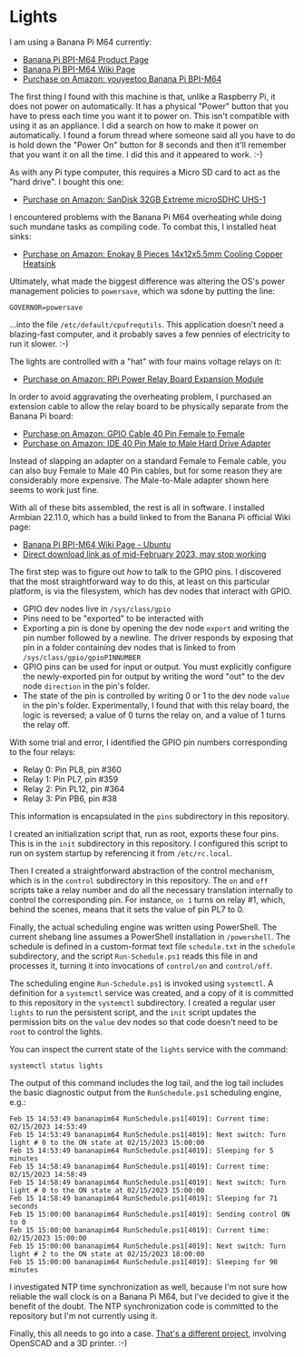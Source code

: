 # Lights

I am using a Banana Pi M64 currently:

* [Banana Pi BPI-M64 Product Page](https://banana-pi.org/en/banana-pi-sbcs/41.html)
* [Banana Pi BPI-M64 Wiki Page](https://wiki.banana-pi.org/Banana_Pi_BPI-M64)
* [Purchase on Amazon: youyeetoo Banana Pi BPI-M64](https://amazon.ca/dp/B08FZY7JHD)

The first thing I found with this machine is that, unlike a Raspberry Pi, it does not power on automatically. It has a physical "Power" button that you have to press each time you want it to power on. This isn't compatible with using it as an appliance. I did a search on how to make it power on automatically. I found a forum thread where someone said all you have to do is hold down the "Power On" button for 8 seconds and then it'll remember that you want it on all the time. I did this and it appeared to work. :-)

As with any Pi type computer, this requires a Micro SD card to act as the "hard drive". I bought this one:

* [Purchase on Amazon: SanDisk 32GB Extreme microSDHC UHS-1](https://amazon.ca/dp/B06XWMQ81P)

I encountered problems with the Banana Pi M64 overheating while doing such mundane tasks as compiling code. To combat this, I installed heat sinks:

* [Purchase on Amazon: Enokay 8 Pieces 14x12x5.5mm Cooling Copper Heatsink](https://amazon.ca/dp/B014KKY3KI)

Ultimately, what made the biggest difference was altering the OS's power management policies to `powersave`, which wa sdone by putting the line:

```
GOVERNOR=powersave
```

...into the file `/etc/default/cpufrequtils`. This application doesn't need a blazing-fast computer, and it probably saves a few pennies of electricity to run it slower. :-)

The lights are controlled with a "hat" with four mains voltage relays on it:

* [Purchase on Amazon: RPi Power Relay Board Expansion Module](https://amazon.ca/dp/B08B681CYD)

In order to avoid aggravating the overheating problem, I purchased an extension cable to allow the relay board to be physically separate from the Banana Pi board:

* [Purchase on Amazon: GPIO Cable 40 Pin Female to Female](https://amazon.ca/dp/B07F128VSW)
* [Purchase on Amazon: IDE 40 Pin Male to Male Hard Drive Adapter](https://amazon.ca/dp/B08XHW7KYC)

Instead of slapping an adapter on a standard Female to Female cable, you can also buy Female to Male 40 Pin cables, but for some reason they are considerably more expensive. The Male-to-Male adapter shown here seems to work just fine.

With all of these bits assembled, the rest is all in software. I installed Armbian 22.11.0, which has a build linked to from the Banana Pi official Wiki page:

* [Banana Pi BPI-M64 Wiki Page - Ubuntu](https://wiki.banana-pi.org/Banana_Pi_BPI-M64#Ubuntu)
* [Direct download link as of mid-February 2023, may stop working](https://drive.google.com/file/d/1_BaSpSdIaxJYy-QjaXLsOrJ25Ja7vA78/view)

The first step was to figure out _how_ to talk to the GPIO pins. I discovered that the most straightforward way to do this, at least on this particular platform, is via the filesystem, which has dev nodes that interact with GPIO.

* GPIO dev nodes live in `/sys/class/gpio`
* Pins need to be "exported" to be interacted with
* Exporting a pin is done by opening the dev node `export` and writing the pin number followed by a newline. The driver responds by exposing that pin in a folder containing dev nodes that is linked to from `/sys/class/gpio/gpioPINNUMBER`
* GPIO pins can be used for input or output. You must explicitly configure the newly-exported pin for output by writing the word "out" to the dev node `direction` in the pin's folder.
* The state of the pin is controlled by writing 0 or 1 to the dev node `value` in the pin's folder. Experimentally, I found that with this relay board, the logic is reversed; a value of 0 turns the relay on, and a value of 1 turns the relay off.

With some trial and error, I identified the GPIO pin numbers corresponding to the four relays:

* Relay 0: Pin PL8, pin #360
* Relay 1: Pin PL7, pin #359
* Relay 2: Pin PL12, pin #364
* Relay 3: Pin PB6, pin #38

This information is encapsulated in the `pins` subdirectory in this repository.

I created an initialization script that, run as root, exports these four pins. This is in the `init` subdirectory in this repository. I configured this script to run on system startup by referencing it from `/etc/rc.local`.

Then I created a straightforward abstraction of the control mechanism, which is in the `control` subdirectory in this repository. The `on` and `off` scripts take a relay number and do all the necessary translation internally to control the corresponding pin. For instance, `on 1` turns on relay #1, which, behind the scenes, means that it sets the value of pin PL7 to 0.

Finally, the actual scheduling engine was written using PowerShell. The current shebang line assumes a PowerShell installation in `/powershell`. The schedule is defined in a custom-format text file `schedule.txt` in the `schedule` subdirectory, and the script `Run-Schedule.ps1` reads this file in and processes it, turning it into invocations of `control/on` and `control/off`.

The scheduling engine `Run-Schedule.ps1` is invoked using `systemctl`. A definition for a `systemctl` service was created, and a copy of it is committed to this repository in the `systemctl` subdirectory. I created a regular user `lights` to run the persistent script, and the `init` script updates the permission bits on the `value` dev nodes so that code doesn't need to be `root` to control the lights.

You can inspect the current state of the `lights` service with the command:

```
systemctl status lights
```

The output of this command includes the log tail, and the log tail includes the basic diagnostic output from the `RunSchedule.ps1` scheduling engine, e.g.:

```
Feb 15 14:53:49 bananapim64 RunSchedule.ps1[4019]: Current time: 02/15/2023 14:53:49
Feb 15 14:53:49 bananapim64 RunSchedule.ps1[4019]: Next switch: Turn light # 0 to the ON state at 02/15/2023 15:00:00
Feb 15 14:53:49 bananapim64 RunSchedule.ps1[4019]: Sleeping for 5 minutes
Feb 15 14:58:49 bananapim64 RunSchedule.ps1[4019]: Current time: 02/15/2023 14:58:49
Feb 15 14:58:49 bananapim64 RunSchedule.ps1[4019]: Next switch: Turn light # 0 to the ON state at 02/15/2023 15:00:00
Feb 15 14:58:49 bananapim64 RunSchedule.ps1[4019]: Sleeping for 71 seconds
Feb 15 15:00:00 bananapim64 RunSchedule.ps1[4019]: Sending control ON to 0
Feb 15 15:00:00 bananapim64 RunSchedule.ps1[4019]: Current time: 02/15/2023 15:00:00
Feb 15 15:00:00 bananapim64 RunSchedule.ps1[4019]: Next switch: Turn light # 2 to the ON state at 02/15/2023 18:00:00
Feb 15 15:00:00 bananapim64 RunSchedule.ps1[4019]: Sleeping for 90 minutes
```

I investigated NTP time synchronization as well, because I'm not sure how reliable the wall clock is on a Banana Pi M64, but I've decided to give it the benefit of the doubt. The NTP synchronization code is committed to the repository but I'm not currently using it.

Finally, this all needs to go into a case. [That's a different project](https://github.com/logiclrd/OpenSCADDesigns/tree/main/Light%20Controller%20Case), involving OpenSCAD and a 3D printer. :-)